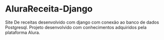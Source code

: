 # AluraReceita-Django

Site De receitas desenvolvido com django com conexão ao banco de dados Postgresql.
Projeto desenvolvido com conhecimentos adquiridos pela plataforma Alura.
